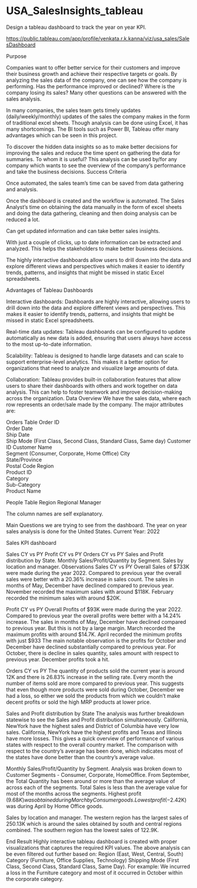 # USA_SalesInsights_tableau
Design a tableau dashboard to track the year on year KPI.

https://public.tableau.com/app/profile/venkata.r.k.kanna/viz/usa_sales/SalesDashboard  

Purpose

Companies want to offer better service for their customers and improve their business growth and achieve their respective targets or goals. By analyzing the sales data of the company, one can see how the company is performing. Has the performance improved or declined? Where is the company losing its sales? Many other questions can be answered with the sales analysis.

In many companies, the sales team gets timely updates (daily/weekly/monthly) updates of the sales the company makes in the form of traditional excel sheets. Though analysis can be done using Excel, it has many shortcomings. The BI tools such as Power BI, Tableau offer many advantages which can be seen in this project.

To discover the hidden data insights so as to make better decisions for improving the sales and reduce the time spent on gathering the data for summaries.
To whom it is useful?
This analysis can be used by/for any company which wants to see the overview of the company’s performance and take the business decisions.
Success Criteria

Once automated, the sales team’s time can be saved from data gathering and analysis.

Once the dashboard is created and the workflow is automated. The Sales Analyst’s time on obtaining the data manually in the form of excel sheets and doing the data gathering, cleaning and then doing analysis can be reduced a lot.

Can get updated information and can take better sales insights.

With just a couple of clicks, up to date information can be extracted and analyzed. This helps the stakeholders to make better business decisions.

The highly interactive dashboards allow users to drill down into the data and explore different views and perspectives which makes it easier to identify trends, patterns, and insights that might be missed in static Excel spreadsheets.

Advantages of Tableau Dashboards

Interactive dashboards: Dashboards are highly interactive, allowing users to drill down into the data and explore different views and perspectives. This makes it easier to identify trends, patterns, and insights that might be missed in static Excel spreadsheets.

Real-time data updates: Tableau dashboards can be configured to update automatically as new data is added, ensuring that users always have access to the most up-to-date information.

Scalability: Tableau is designed to handle large datasets and can scale to support enterprise-level analytics. This makes it a better option for organizations that need to analyze and visualize large amounts of data.

Collaboration: Tableau provides built-in collaboration features that allow users to share their dashboards with others and work together on data analysis. This can help to foster teamwork and improve decision-making across the organization.
Data Overview
We have the sales data, where each row represents an order/sale made by the company.
The major attributes are:

Orders Table
Order ID	
Order Date	
Ship Date	
Ship Mode (First Class, Second Class, Standard Class, Same day)
Customer ID	
Customer Name	
Segment	(Consumer, Corporate, Home Office)
City	
State/Province	
Postal Code	
Region	
Product ID	
Category	
Sub-Category	
Product Name

People Table
Region
Regional Manager

The column names are self explanatory.


Main Questions we are trying to see from the dashboard. 
The year on year sales analysis is done for the United States.
Current Year: 2022

Sales KPI dashboard

Sales CY vs PY
Profit CY vs PY
Orders CY vs PY
Sales and Profit distribution by State.
Monthly Sales/Profit/Quantity by Segment.
Sales by location and manager.
Observations
Sales CY vs PY
Overall Sales of $733K were made during the year 2022.
Compared to previous year the overall sales were better with a 20.36% increase in sales count.
The sales in months of May, December have declined compared to previous year. 
November recorded the maximum sales with around $118K.
February recorded the minimum sales with around $20K. 

Profit CY vs PY
Overall Profits of $93K were made during the year 2022.
Compared to previous year the overall profits were better with a 14.24% increase.
The sales in months of May, December have declined compared to previous year. But this is not by a large margin.
March recorded the maximum profits with around $14.7K.
April recorded the minimum profits with just $933
The main notable observation is the profits for October and December have declined substantially compared to previous year. 
For October, there is decline in sales quantity, sales amount with respect to previous year.
December profits took a hit.

Orders CY vs PY
The quantity of products sold the current year is around 12K and there is 26.83% increase in the selling rate.
Every month the number of items sold are more compared to previous year.
This suggests that even though more products were sold during October, December we had a loss, so either we sold the products from which we couldn’t make decent profits or sold the high MRP products at lower price.

Sales and Profit distribution by State
The analysis was further breakdown statewise to see the Sales and Profit distribution simultaneously. 
California, NewYork have the highest sales and District of Columbia have very low sales.
California, NewYork have the highest profits and Texas and Illinois have more losses.
This gives a quick overview of performance of various states with respect to the overall country market.
The comparison with respect to the country’s average has been done, which indicates most of the states have done better than the country’s average value.

Monthly Sales/Profit/Quantity by Segment.
Analysis was broken down to Customer Segments - Consumer, Corporate, HomeOffice.
From September, the Total Quantity has been around or more than the average value of across each of the segments.
Total Sales is less than the average value for most of the months across the segments.
Highest profit ($9.68K) was obtained during March by Consumer goods. 
Lowest profit (-$2.42K) was during April by Home Office goods. 

Sales by location and manager.
The western region has the largest sales of 250.13K which is around the sales obtained by south and central regions combined.
The southern region has the lowest sales of 122.9K.




End Result
Highly interactive tableau dashboard is created with proper visualizations that captures the required KPI values.
The above analysis can be even filtered out further based on:
Region (East, West, Central, South)
Category (Furniture, Office Supplies, Technology)
Shipping Mode (First Class, Second Class, Standard Class, Same Day).
For example: We incurred a loss in the Furniture category and most of it occurred in October within the corporate category.


